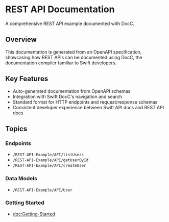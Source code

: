 # REST API Documentation

A comprehensive REST API example documented with DocC.

## Overview

This documentation is generated from an OpenAPI specification, showcasing how REST APIs can be documented using DocC, the documentation compiler familiar to Swift developers.

## Key Features

- Auto-generated documentation from OpenAPI schemas
- Integration with Swift DocC's navigation and search
- Standard format for HTTP endpoints and request/response schemas
- Consistent developer experience between Swift API docs and REST API docs

## Topics

### Endpoints

- ``/REST-API-Example/API/listUsers``
- ``/REST-API-Example/API/getUserById``
- ``/REST-API-Example/API/createUser``

### Data Models

- ``/REST-API-Example/API/User``

### Getting Started

- <doc:Getting-Started> 
